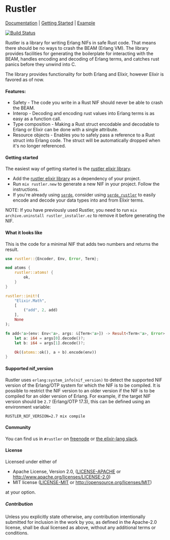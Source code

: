# Rustler

[Documentation](https://docs.rs/crate/rustler) | [Getting Started](https://github.com/rusterlium/rustler/blob/master/README.md#getting-started) | [Example](https://github.com/hansihe/NifIo)

[![Build Status](https://travis-ci.org/rusterlium/rustler.svg?branch=master)](https://travis-ci.org/rusterlium/rustler)

Rustler is a library for writing Erlang NIFs in safe Rust code. That means
there should be no ways to crash the BEAM (Erlang VM). The library provides
facilities for generating the boilerplate for interacting with the BEAM,
handles encoding and decoding of Erlang terms, and catches rust panics before
they unwind into C.

The library provides functionality for both Erlang and Elixir, however Elixir
is favored as of now.

#### Features:

- Safety - The code you write in a Rust NIF should never be able to crash the BEAM.
- Interop - Decoding and encoding rust values into Erlang terms is as easy as a function call.
- Type composition - Making a Rust struct encodable and decodable to Erlang or Elixir can be done with a single attribute.
- Resource objects - Enables you to safely pass a reference to a Rust struct into Erlang code. The struct will be automatically dropped when it's no longer referenced.

#### Getting started

The easiest way of getting started is the [rustler elixir library](https://hex.pm/packages/rustler).

- Add the [rustler elixir library](https://hex.pm/packages/rustler) as a dependency of your project.
- Run `mix rustler.new` to generate a new NIF in your project. Follow the instructions.
- If you're already using [`serde`](https://serde.rs), consider using [`serde_rustler`](https://github.com/sunny-g/serde_rustler/tree/master/serde_rustler) to easily encode and decode your data types into and from Elixir terms.

NOTE: If you have previously used Rustler, you need to run `mix archive.uninstall rustler_installer.ez` to remove it before generating the NIF.

#### What it looks like

This is the code for a minimal NIF that adds two numbers and returns the result.

```rust
use rustler::{Encoder, Env, Error, Term};

mod atoms {
    rustler::atoms! {
        ok,
    }
}

rustler::init!(
    "Elixir.Math",
    [
        ("add", 2, add)
    ],
    None
);

fn add<'a>(env: Env<'a>, args: &[Term<'a>]) -> Result<Term<'a>, Error> {
    let a: i64 = args[0].decode()?;
    let b: i64 = args[1].decode()?;

    Ok((atoms::ok(), a + b).encode(env))
}
```

#### Supported nif_version

Rustler uses `erlang:system_info(nif_version)` to detect the supported NIF version of the Erlang/OTP
system for which the NIF is to be compiled. It is possible to restrict the NIF version to an older
version if the NIF is to be compiled for an older version of Erlang. For example, if the target NIF
version should be `2.7` (Erlang/OTP 17.3), this can be defined using an environment variable:

```
RUSTLER_NIF_VERSION=2.7 mix compile
```

#### Community

You can find us in `#rustler` on [freenode](http://freenode.net/) or [the elixir-lang slack](https://elixir-slackin.herokuapp.com/).

#### License

Licensed under either of

- Apache License, Version 2.0, ([LICENSE-APACHE](LICENSE-APACHE) or http://www.apache.org/licenses/LICENSE-2.0)
- MIT license ([LICENSE-MIT](LICENSE-MIT) or http://opensource.org/licenses/MIT)

at your option.

##### Contribution

Unless you explicitly state otherwise, any contribution intentionally submitted
for inclusion in the work by you, as defined in the Apache-2.0 license, shall be dual licensed as above, without any
additional terms or conditions.
